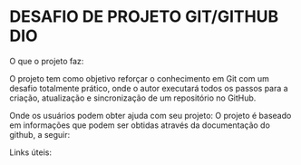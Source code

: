# DESAFIO DE PROJETO GIT/GITHUB DIO

O que o projeto faz:

O projeto tem como objetivo reforçar o conhecimento em Git com um desafio totalmente prático, onde o autor executará todos os passos para a criação, atualização e sincronização de um repositório no GitHub.

Onde os usuários podem obter ajuda com seu projeto:
O projeto é baseado em informações que podem ser obtidas através da documentação do github, a seguir:

Links úteis:

